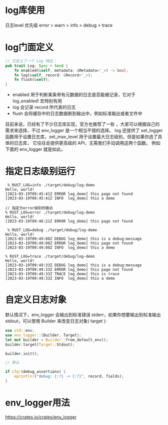 # log库使用
日志level 优先级  error > warn > info > debug > trace

# log门面定义
```rust
// 它定义了一个 Log 特征：
pub trait Log: Sync + Send {
    fn enabled(&self, metadata: &Metadata<'_>) -> bool;
    fn log(&self, record: &Record<'_>);
    fn flush(&self);
}
```
- enabled 用于判断某条带有元数据的日志是否能被记录，它对于 log_enabled! 宏特别有用
- log 会记录 record 所代表的日志
- flush 会将缓存中的日志数据刷到输出中，例如标准输出或者文件中

目前来说，已经有了不少日志库实现，官方也推荐了一些 ，大家可以根据自己的需求来选择，不过 env_logger 是一个相当不错的选择。
log 还提供了 set_logger 函数用于设置日志库，set_max_level 用于设置最大日志级别，但是如果你选了具体的日志库，
它往往会提供更高级的 API，无需我们手动调用这两个函数。
例如下面的 env_logger 就是如此。

# 指定日志级别运行
```shell
 % RUST_LOG=info ./target/debug/log-demo 
Hello, world!
[2023-03-19T09:45:41Z ERROR log_demo] this page not found
[2023-03-19T09:45:41Z INFO  log_demo] this a demo

// 指定为error级别的输出
% RUST_LOG=error ./target/debug/log-demo
Hello, world!
[2023-03-19T09:46:21Z ERROR log_demo] this page not found

 % RUST_LOG=debug ./target/debug/log-demo
Hello, world!
[2023-03-19T09:49:08Z DEBUG log_demo] this is a debug:message
[2023-03-19T09:49:08Z ERROR log_demo] this page not found
[2023-03-19T09:49:08Z INFO  log_demo] this a demo

% RUST_LOG=trace ./target/debug/log-demo
Hello, world!
[2023-03-19T09:49:33Z DEBUG log_demo] this is a debug:message
[2023-03-19T09:49:33Z ERROR log_demo] this page not found
[2023-03-19T09:49:33Z TRACE log_demo] this is trace
[2023-03-19T09:49:33Z INFO  log_demo] this a demo
```

# 自定义日志对象
默认情况下，env_logger 会输出到标准错误 stderr，如果你想要输出到标准输出 stdout，可以使用 Builder 来改变日志对象( target ):
```rust
use std::env;
use env_logger::{Builder, Target};
let mut builder = Builder::from_default_env();
builder.target(Target::Stdout);

builder.init();

// 默认

if cfg!(debug_assertions) {
    eprintln!("debug: {:?} -> {:?}", record, fields);
}
```

# env_logger用法
https://crates.io/crates/env_logger



